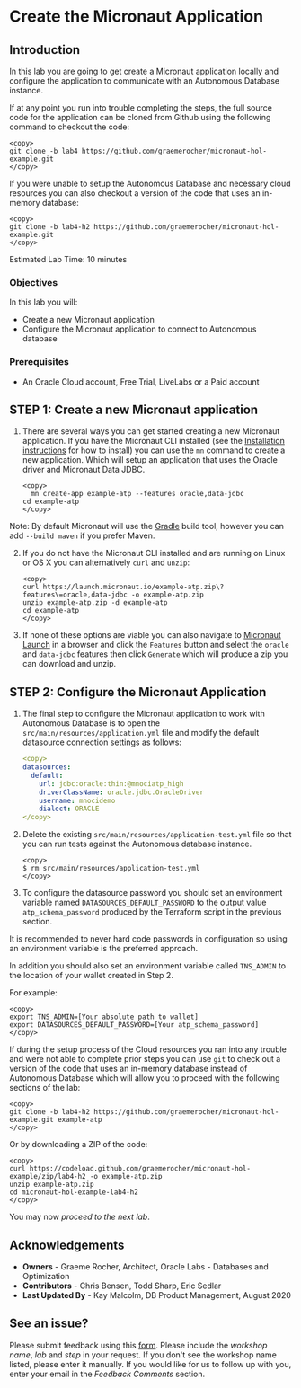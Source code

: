 # Create the Micronaut Application

## Introduction

In this lab you are going to get create a Micronaut application locally and configure the application to communicate with an Autonomous Database instance.

If at any point you run into trouble completing the steps, the full source code for the application can be cloned from Github using the following command to checkout the code:

    <copy>
    git clone -b lab4 https://github.com/graemerocher/micronaut-hol-example.git
    </copy>

If you were unable to setup the Autonomous Database and necessary cloud resources you can also checkout a version of the code that uses an in-memory database:

    <copy>
    git clone -b lab4-h2 https://github.com/graemerocher/micronaut-hol-example.git
    </copy>


Estimated Lab Time: 10 minutes

### Objectives

In this lab you will:

* Create a new Micronaut application
* Configure the Micronaut application to connect to Autonomous database

### Prerequisites
- An Oracle Cloud account, Free Trial, LiveLabs or a Paid account

## **STEP 1**: Create a new Micronaut application

1. There are several ways you can get started creating a new Micronaut application. If you have the Micronaut CLI installed (see the [Installation instructions](https://micronaut-projects.github.io/micronaut-starter/latest/guide/#installation) for how to install) you can use the `mn` command to create a new application. Which will setup an application that uses the Oracle driver and Micronaut Data JDBC.


    ```
    <copy>
      mn create-app example-atp --features oracle,data-jdbc
    cd example-atp
    </copy>
    ```


Note: By default Micronaut will use the [Gradle](https://gradle.org/) build tool, however you can add `--build maven` if you prefer Maven.

2. If you do not have the Micronaut CLI installed and are running on Linux or OS X you can alternatively `curl` and `unzip`:

    ```
    <copy>
    curl https://launch.micronaut.io/example-atp.zip\?features\=oracle,data-jdbc -o example-atp.zip
    unzip example-atp.zip -d example-atp
    cd example-atp
    </copy>
    ```

3. If none of these options are viable you can also navigate to [Micronaut Launch](https://micronaut.io/launch/) in a browser and click the `Features` button and select the `oracle` and `data-jdbc` features then click `Generate` which will produce a zip you can download and unzip.

## **STEP 2**: Configure the Micronaut Application

1. The final step to configure the Micronaut application to work with Autonomous Database is to open the `src/main/resources/application.yml` file and modify the default datasource connection settings as follows:

    ```yaml
    <copy>
    datasources:
      default:
        url: jdbc:oracle:thin:@mnociatp_high
        driverClassName: oracle.jdbc.OracleDriver
        username: mnocidemo
        dialect: ORACLE
    </copy>    
    ```
2. Delete the existing `src/main/resources/application-test.yml` file so that you can run tests against the Autonomous database instance.

    ```
    <copy>
    $ rm src/main/resources/application-test.yml
    </copy>
    ```

3. To configure the datasource password you should set an environment variable named `DATASOURCES_DEFAULT_PASSWORD` to the output value `atp_schema_password` produced by the Terraform script in the previous section.

It is recommended to never hard code passwords in configuration so using an environment variable is the preferred approach.

In addition you should also set an environment variable called `TNS_ADMIN` to the location of your wallet created in Step 2.

For example:

   ```
   <copy>
   export TNS_ADMIN=[Your absolute path to wallet]
   export DATASOURCES_DEFAULT_PASSWORD=[Your atp_schema_password]
   </copy>
   ```

If during the setup process of the Cloud resources you ran into any trouble and were not able to complete prior steps you can use `git` to check out a version of the code that uses an in-memory database instead of Autonomous Database which will allow you to proceed with the following sections of the lab:

  ```
  <copy>
  git clone -b lab4-h2 https://github.com/graemerocher/micronaut-hol-example.git example-atp
  </copy>
  ```

Or by downloading a ZIP of the code:

  ```
  <copy>
  curl https://codeload.github.com/graemerocher/micronaut-hol-example/zip/lab4-h2 -o example-atp.zip
  unzip example-atp.zip
  cd micronaut-hol-example-lab4-h2
  </copy>
  ```

You may now *proceed to the next lab*.

## Acknowledgements
- **Owners** - Graeme Rocher, Architect, Oracle Labs - Databases and Optimization
- **Contributors** - Chris Bensen, Todd Sharp, Eric Sedlar
- **Last Updated By** - Kay Malcolm, DB Product Management, August 2020

## See an issue?
Please submit feedback using this [form](https://apexapps.oracle.com/pls/apex/f?p=133:1:::::P1_FEEDBACK:1). Please include the *workshop name*, *lab* and *step* in your request.  If you don't see the workshop name listed, please enter it manually. If you would like for us to follow up with you, enter your email in the *Feedback Comments* section.
